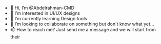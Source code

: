 - 👋 Hi, I’m @Abdelrahman-CMD
- 👀 I’m interested in UI/UX designs
- 🌱 I’m currently learning Design tools
- 💞️ I’m looking to collaborate on something but don't know what yet...
- 📫 How to reach me? Just send me a message and we will start from their

<!---
Abdelrahman-CMD/Abdelrahman-CMD is a ✨ special ✨ repository because its `README.md` (this file) appears on your GitHub profile.
You can click the Preview link to take a look at your changes.
--->
